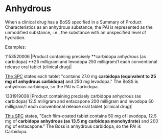# Anhydrous

When a clinical drug has a BoSS specified in a Summary of Product Characteristics as an anhydrous substance, the PAI is represented as the unmodified substance, i.e., the substance with an unspecified level of hydration. 

Examples:

1153520006 |Product containing precisely **carbidopa anhydrous (as carbidopa) **25 milligram and levodopa 250 milligram/1 each conventional release oral tablet (clinical drug)|

[The SPC](https://www.medicines.org.uk/emc/product/7805/smpc#gref) states each tablet "contains 27.0 mg **carbidopa (equivalent to 25 mg of anhydrous carbidopa)** and 250 mg levodopa." The BoSS is anhydrous carbidopa, so the PAI is Carbidopa. 

  

1331919008 |Product containing precisely carbidopa anhydrous (as carbidopa) 12.5 milligram and entacapone 200 milligram and levodopa 50 milligram/1 each conventional release oral tablet (clinical drug)|

[This SPC](https://www.hpra.ie/img/uploaded/swedocuments/Licence_PA0711-252-001_09032021145258.pdf) states, "Each film-coated tablet contains 50 mg of levodopa, 12.5 mg of **carbidopa anhydrous (as 13.5 mg carbidopa monohydrate)** and 200 mg of entacapone." The Boss is anhydrous carbidopa, so the PAI is Carbidopa. 

  

